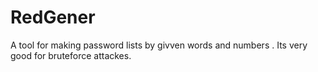 # RedGener
A tool for making password lists by givven words and numbers . Its very good for bruteforce attackes.
